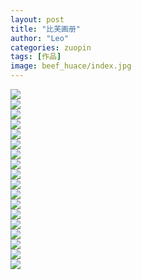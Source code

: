 ```yaml
---
layout: post
title: "比芙画册"
author: "Leo"
categories: zuopin
tags: [作品]
image: beef_huace/index.jpg
---
```

<div class="masonry">
	<div class="item">
		<div class="item_content">
			<img src="{{ site.github.url }}/assets/img/beef_huace/beef画册-02.jpg"/>
		</div>
	</div>
	<div class="item">
		<div class="item_content">
			<img src="{{ site.github.url }}/assets/img/beef_huace/beef画册-03.jpg"/>
		</div>
	</div>
	<div class="item">
		<div class="item_content">
			<img src="{{ site.github.url }}/assets/img/beef_huace/beef画册-04.jpg"/>
		</div>
	</div>
	<div class="item">
		<div class="item_content">
			<img src="{{ site.github.url }}/assets/img/beef_huace/beef画册-05.jpg"/>
		</div>
	</div>
	<div class="item">
		<div class="item_content">
			<img src="{{ site.github.url }}/assets/img/beef_huace/beef画册-06.jpg"/>
		</div>
	</div>
	<div class="item">
		<div class="item_content">
			<img src="{{ site.github.url }}/assets/img/beef_huace/beef画册-07.jpg"/>
		</div>
	</div>
	<div class="item">
		<div class="item_content">
			<img src="{{ site.github.url }}/assets/img/beef_huace/beef画册-08.jpg"/>
		</div>
	</div>
	<div class="item">
		<div class="item_content">
			<img src="{{ site.github.url }}/assets/img/beef_huace/beef画册-09.jpg"/>
		</div>
	</div>
	<div class="item">
		<div class="item_content">
			<img src="{{ site.github.url }}/assets/img/beef_huace/beef画册-10.jpg"/>
		</div>
	</div>
	<div class="item">
		<div class="item_content">
			<img src="{{ site.github.url }}/assets/img/beef_huace/beef画册-11.jpg"/>
		</div>
	</div>
	<div class="item">
		<div class="item_content">
			<img src="{{ site.github.url }}/assets/img/beef_huace/beef画册-12.jpg"/>
		</div>
	</div>
	<div class="item">
		<div class="item_content">
			<img src="{{ site.github.url }}/assets/img/beef_huace/beef画册-13.jpg"/>
		</div>
	</div>
	<div class="item">
		<div class="item_content">
			<img src="{{ site.github.url }}/assets/img/beef_huace/beef画册-14.jpg"/>
		</div>
	</div>
	<div class="item">
		<div class="item_content">
			<img src="{{ site.github.url }}/assets/img/beef_huace/beef画册-15.jpg"/>
		</div>
	</div>
	<div class="item">
		<div class="item_content">
			<img src="{{ site.github.url }}/assets/img/beef_huace/beef画册-16.jpg"/>
		</div>
	</div>
	<div class="item">
		<div class="item_content">
			<img src="{{ site.github.url }}/assets/img/beef_huace/beef画册-17.jpg"/>
		</div>
	</div>
	<div class="item">
		<div class="item_content">
			<img src="{{ site.github.url }}/assets/img/beef_huace/beef画册-18.jpg"/>
		</div>
	</div>
	<div class="item">
		<div class="item_content">
			<img src="{{ site.github.url }}/assets/img/beef_huace/beef画册_画板 1.jpg"/>
		</div>
	</div>
</div>

